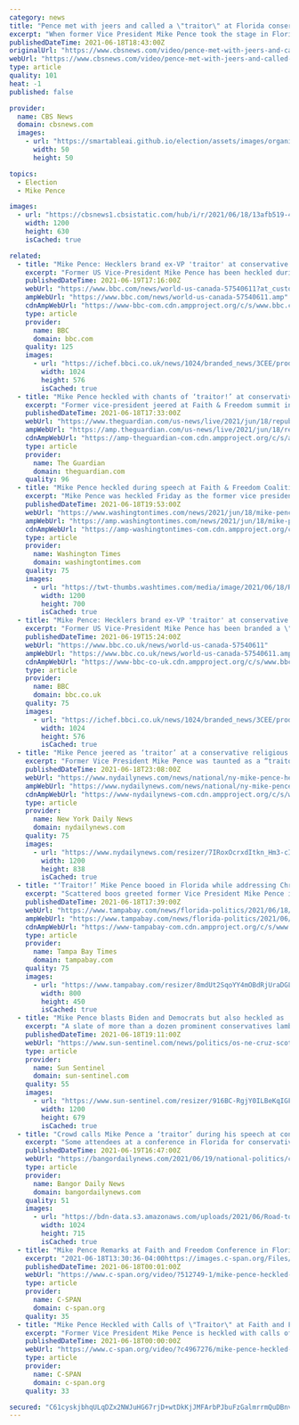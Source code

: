 ```yaml
---
category: news
title: "Pence met with jeers and called a \"traitor\" at Florida conservative conference"
excerpt: "When former Vice President Mike Pence took the stage in Florida to address a social conservative group, he was met with some jeers, and reporters in the room said some attendees called him a \"traitor."
publishedDateTime: 2021-06-18T18:43:00Z
originalUrl: "https://www.cbsnews.com/video/pence-met-with-jeers-and-called-a-traitor-at-florida-conservative-conference/"
webUrl: "https://www.cbsnews.com/video/pence-met-with-jeers-and-called-a-traitor-at-florida-conservative-conference/"
type: article
quality: 101
heat: -1
published: false

provider:
  name: CBS News
  domain: cbsnews.com
  images:
    - url: "https://smartableai.github.io/election/assets/images/organizations/cbsnews.com-50x50.jpg"
      width: 50
      height: 50

topics:
  - Election
  - Mike Pence

images:
  - url: "https://cbsnews1.cbsistatic.com/hub/i/r/2021/06/18/13afb519-4cfc-4c39-8efa-c7392a6cc066/thumbnail/1200x630/751c873882aa6692703147fa3e2598c7/cbsn-fusion-pence-traitor-florida-trump-2024-desantis-thumbnail-737055-640x360.jpg"
    width: 1200
    height: 630
    isCached: true

related:
  - title: "Mike Pence: Hecklers brand ex-VP 'traitor' at conservative conference"
    excerpt: "Former US Vice-President Mike Pence has been heckled during a speech at a conference for religious conservatives. Some audience members yelled \"traitor\" and \"freedom\" as he addressed the Faith and Freedom Coalition in Orlando,"
    publishedDateTime: 2021-06-19T17:16:00Z
    webUrl: "https://www.bbc.com/news/world-us-canada-57540611?at_custom4=A2B085E2-D112-11EB-86BE-39B64744363C&at_custom1=%5Bpost+type%5D&at_campaign=64&at_custom2=twitter&at_medium=custom7"
    ampWebUrl: "https://www.bbc.com/news/world-us-canada-57540611.amp"
    cdnAmpWebUrl: "https://www-bbc-com.cdn.ampproject.org/c/s/www.bbc.com/news/world-us-canada-57540611.amp"
    type: article
    provider:
      name: BBC
      domain: bbc.com
    quality: 125
    images:
      - url: "https://ichef.bbci.co.uk/news/1024/branded_news/3CEE/production/_118989551_gettyimages-1233256919-594x594.jpg"
        width: 1024
        height: 576
        isCached: true
  - title: "Mike Pence heckled with chants of ‘traitor!’ at conservative Christian conference – live"
    excerpt: "Former vice-president jeered at Faith & Freedom summit in Florida – follow all the day’s politics news live"
    publishedDateTime: 2021-06-18T17:33:00Z
    webUrl: "https://www.theguardian.com/us-news/live/2021/jun/18/republicans-voting-rights-democrats-manchin-us-politics-live?page=with:block-60ccdff08f08f352987561b7"
    ampWebUrl: "https://amp.theguardian.com/us-news/live/2021/jun/18/republicans-voting-rights-democrats-manchin-us-politics-live"
    cdnAmpWebUrl: "https://amp-theguardian-com.cdn.ampproject.org/c/s/amp.theguardian.com/us-news/live/2021/jun/18/republicans-voting-rights-democrats-manchin-us-politics-live"
    type: article
    provider:
      name: The Guardian
      domain: theguardian.com
    quality: 96
  - title: "Mike Pence heckled during speech at Faith & Freedom Coalition summit"
    excerpt: "Mike Pence was heckled Friday as the former vice president spoke at the conservative Faith & Freedom Coalition’s summit in Orlando, Florida. Reporters watching said the jeers included cries of “traitor!"
    publishedDateTime: 2021-06-18T19:53:00Z
    webUrl: "https://www.washingtontimes.com/news/2021/jun/18/mike-pence-heckled-during-speech-at-faith-freedom-/"
    ampWebUrl: "https://amp.washingtontimes.com/news/2021/jun/18/mike-pence-heckled-during-speech-at-faith-freedom-/"
    cdnAmpWebUrl: "https://amp-washingtontimes-com.cdn.ampproject.org/c/s/amp.washingtontimes.com/news/2021/jun/18/mike-pence-heckled-during-speech-at-faith-freedom-/"
    type: article
    provider:
      name: Washington Times
      domain: washingtontimes.com
    quality: 75
    images:
      - url: "https://twt-thumbs.washtimes.com/media/image/2021/06/18/Road_to_Majority_convention_77224.jpg-9e446_c0-83-2000-1249_s1200x700.jpg?97771ece8cf6ad276bbc4f4e72e64b186f039a1f"
        width: 1200
        height: 700
        isCached: true
  - title: "Mike Pence: Hecklers brand ex-VP 'traitor' at conservative conference"
    excerpt: "Former US Vice-President Mike Pence has been branded a \"traitor\" by hecklers during a speech at a conference for religious conservatives. Mr Pence faced jeers as he addressed the Faith and Freedom Coalition in Orlando,"
    publishedDateTime: 2021-06-19T15:24:00Z
    webUrl: "https://www.bbc.co.uk/news/world-us-canada-57540611"
    ampWebUrl: "https://www.bbc.co.uk/news/world-us-canada-57540611.amp"
    cdnAmpWebUrl: "https://www-bbc-co-uk.cdn.ampproject.org/c/s/www.bbc.co.uk/news/world-us-canada-57540611.amp"
    type: article
    provider:
      name: BBC
      domain: bbc.co.uk
    quality: 75
    images:
      - url: "https://ichef.bbci.co.uk/news/1024/branded_news/3CEE/production/_118989551_gettyimages-1233256919-594x594.jpg"
        width: 1024
        height: 576
        isCached: true
  - title: "Mike Pence jeered as ‘traitor’ at a conservative religious conference"
    excerpt: "Former Vice President Mike Pence was taunted as a “traitor” by audience members at a Faith & Freedom Coalition event in Florida on Friday, where he prided himself as a “Christian, a conservative, and a Republican in that order."
    publishedDateTime: 2021-06-18T23:08:00Z
    webUrl: "https://www.nydailynews.com/news/national/ny-mike-pence-heckled-20210618-fwvpmhl6f5ewrmvxws7ip6idt4-story.html"
    ampWebUrl: "https://www.nydailynews.com/news/national/ny-mike-pence-heckled-20210618-fwvpmhl6f5ewrmvxws7ip6idt4-story.html?outputType=amp"
    cdnAmpWebUrl: "https://www-nydailynews-com.cdn.ampproject.org/c/s/www.nydailynews.com/news/national/ny-mike-pence-heckled-20210618-fwvpmhl6f5ewrmvxws7ip6idt4-story.html?outputType=amp"
    type: article
    provider:
      name: New York Daily News
      domain: nydailynews.com
    quality: 75
    images:
      - url: "https://www.nydailynews.com/resizer/7IRoxOcrxdItkn_Hm3-cIxitIGc=/1200x0/center/middle/cloudfront-us-east-1.images.arcpublishing.com/tronc/X34KBJMQI5GJJH5EPWOCUHNLDI.jpg"
        width: 1200
        height: 838
        isCached: true
  - title: "‘Traitor!’ Mike Pence booed in Florida while addressing Christian crowd"
    excerpt: "Scattered boos greeted former Vice President Mike Pence in Central Florida as he stood behind a lectern to address a coalition of Christian and conservative voters. Someone yelled, “Traitor!” as Pence began to speak."
    publishedDateTime: 2021-06-18T17:39:00Z
    webUrl: "https://www.tampabay.com/news/florida-politics/2021/06/18/traitor-mike-pence-booed-in-florida-while-addressing-christian-crowd/"
    ampWebUrl: "https://www.tampabay.com/news/florida-politics/2021/06/18/traitor-mike-pence-booed-in-florida-while-addressing-christian-crowd/?outputType=amp"
    cdnAmpWebUrl: "https://www-tampabay-com.cdn.ampproject.org/c/s/www.tampabay.com/news/florida-politics/2021/06/18/traitor-mike-pence-booed-in-florida-while-addressing-christian-crowd/?outputType=amp"
    type: article
    provider:
      name: Tampa Bay Times
      domain: tampabay.com
    quality: 75
    images:
      - url: "https://www.tampabay.com/resizer/8mdUt2SqoYY4mOBdRjUraDGLVE4=/800x450/smart/cloudfront-us-east-1.images.arcpublishing.com/tbt/TBMQISGD5WVO6C4QWVG3OOSU5U.jpg"
        width: 800
        height: 450
        isCached: true
  - title: "Mike Pence blasts Biden and Democrats but also heckled as ‘traitor’ at Orlando evangelical conference"
    excerpt: "A slate of more than a dozen prominent conservatives lambasted Democrats as pushing America toward socialism, blasted “The Squad,” and called on evangelical voters to deliver Republicans back into majorities in Congress in 2022."
    publishedDateTime: 2021-06-18T19:11:00Z
    webUrl: "https://www.sun-sentinel.com/news/politics/os-ne-cruz-scott-rubio-pence-20210618-3oxcnwp2yneyvnienvvfhnl3t4-story.html"
    type: article
    provider:
      name: Sun Sentinel
      domain: sun-sentinel.com
    quality: 55
    images:
      - url: "https://www.sun-sentinel.com/resizer/916BC-RgjY0ILBeKqIGF35rOVVM=/1200x0/top/cloudfront-us-east-1.images.arcpublishing.com/tronc/WDH7ASDDURB2VCRJDWQ3XZTOQQ.jpg"
        width: 1200
        height: 679
        isCached: true
  - title: "Crowd calls Mike Pence a ‘traitor’ during his speech at conservative conference"
    excerpt: "Some attendees at a conference in Florida for conservative activists heckled former Vice President Mike Pence on Friday during a speech. A few attendees shouted, “Traitor!” as Pence spoke at the Faith and Freedom Coalition’s Policy Conference at a resort in Orlando."
    publishedDateTime: 2021-06-19T16:47:00Z
    webUrl: "https://bangordailynews.com/2021/06/19/national-politics/crowd-calls-mike-pence-a-traitor-during-his-speech-at-conservative-conference/"
    type: article
    provider:
      name: Bangor Daily News
      domain: bangordailynews.com
    quality: 51
    images:
      - url: "https://bdn-data.s3.amazonaws.com/uploads/2021/06/Road-to-Majority-convention.jpg"
        width: 1024
        height: 715
        isCached: true
  - title: "Mike Pence Remarks at Faith and Freedom Conference in Florida"
    excerpt: "2021-06-18T13:30:36-04:00https://images.c-span.org/Files/03f/20210618133830011_hd.jpgFormer Vice President Mike Pence delivers keynote remarks at the 2021 Faith and Freedom Conference in Kissimmee, Florida. At the beginning of his remarks he is heckled ..."
    publishedDateTime: 2021-06-18T00:01:00Z
    webUrl: "https://www.c-span.org/video/?512749-1/mike-pence-heckled-calls-traitor-faith-freedom-conference"
    type: article
    provider:
      name: C-SPAN
      domain: c-span.org
    quality: 35
  - title: "Mike Pence Heckled with Calls of \"Traitor\" at Faith and Freedom Conference"
    excerpt: "Former Vice President Mike Pence is heckled with calls of \"traitor\" at the Faith and Freedom Conference in Kissimmee, Florida."
    publishedDateTime: 2021-06-18T00:00:00Z
    webUrl: "https://www.c-span.org/video/?c4967276/mike-pence-heckled-calls-traitor-faith-freedom-conference"
    type: article
    provider:
      name: C-SPAN
      domain: c-span.org
    quality: 33

secured: "C61cyskjbhqULqDZx2NWJuHG67rjD+wtDkKjJMFArbPJbuFzGalmrrmQuDBnvKTRwlzMgGeTTF8XjZAZTfO2VjgkPpYevBXusTAl1aGGtv0Kn85ycAzJxB1ps4q4WiXwxlW2wgg7oJfDEdbvmx0w/w2+5iYSN5rd+oMPR30T7MhYZRWTG7M9QoXzsoPsPMs2vDudDaI79zlDgeu0erOU4J0ODF0H08st2I1+rmiXqzFDL7cfROwS9JKRHNTaQVeDa91bR9lLLVwl85YBWy6jucQk4ysUgK4MVvxf5krHSEgVdUise3WJgdivQO1RaCHXrojivtqfyW7eK54Z3tVYTnY35QuiHvmE4G5RKDTeMW8=;J7V1M/i1U837xCD5Q/akNQ=="
---
```


